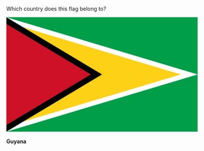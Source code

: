 Which country does this flag belong to?

![Flag of Guyana](images/Flag_of_Guyana.svg)
<!--question-->
**Guyana**
